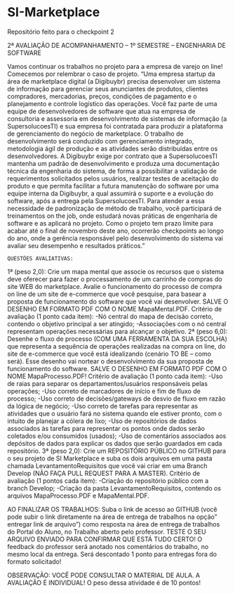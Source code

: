 # SI-Marketplace
Repositório feito para o checkpoint 2

2ª AVALIAÇÃO DE ACOMPANHAMENTO – 1º SEMESTRE – ENGENHARIA DE SOFTWARE

  Vamos continuar os trabalhos no projeto para a empresa de varejo on line!
  Comecemos por relembrar o caso de projeto.
  “Uma empresa startup da área de marketplace digital (a Digibuybr) precisa desenvolver um sistema de informação para gerenciar seus anunciantes de produtos, clientes compradores, mercadorias, preços, condições de pagamento e o planejamento e controle logístico das operações.
Você faz parte de uma equipe de desenvolvedores de software que atua na empresa de consultoria e assessoria em desenvolvimento de sistemas de informação (a SupersolucoesTI) e sua empresa foi contratada para produzir a plataforma de gerenciamento do negócio de marketplace.
O trabalho de desenvolvimento será conduzido com gerenciamento integrado, metodologia ágil de produção e as atividades serão distribuídas entre os desenvolvedores.
A Digibuybr exige por contrato que a SupersolucoesTI mantenha um padrão de desenvolvimento e produza uma documentação técnica da engenharia do sistema, de forma a possibilitar a validação de requerimentos solicitados pelos usuários, realizar testes de aceitação do produto e que permita facilitar a futura manutenção do software por uma equipe interna da Digibuybr, a qual assumirá o suporte e a evolução do software, após a entrega pela SupersolucoesTI.
Para atender a essa necessidade de padronização de método de trabalho, você participará de treinamentos on the job, onde estudará novas práticas de engenharia de software e as aplicará no projeto.
Como o projeto tem prazo limite para acabar até o final de novembro deste ano, ocorrerão checkpoints ao longo do ano, onde a gerência responsável pelo desenvolvimento do sistema vai avaliar seu desempenho e resultados práticos.”

    QUESTÕES AVALIATIVAS:
1ª (peso 2,0): Crie um mapa mental que associe os recursos que o sistema deve oferecer para fazer o processamento de um carrinho de compras do site WEB do marketplace. Avalie o funcionamento do processo de compra on line de um site de e-commerce que você pesquise, para basear a proposta de funcionamento do software que você vai desenvolver. SALVE O DESENHO EM FORMATO PDF COM O NOME  MapaMental.PDF.
Critério de avaliação (1 ponto cada item):
-Nó central do mapa de decisão correto, contendo o objetivo principal a ser atingido;
-Associações com o nó central representam operações necessárias para alcançar o objetivo.
2ª (peso 6,0): Desenhe o fluxo de processo (COM UMA FERRAMENTA DA SUA ESCOLHA) que representa a sequência de operações realizadas na compra on line, do site de e-commerce que você está idealizando (cenário TO BE – como será).  Esse desenho vai nortear o desenvolvimento da sua proposta de funcionamento do software. SALVE O DESENHO EM FORMATO PDF COM O NOME MapaProcesso.PDF! 
Critério de avaliação (1 ponto cada item):
-Uso de raias para separar os departamentos/usuários responsáveis pelas operações;
-Uso correto de marcadores de início e fim de fluxo de processo;
-Uso correto de decisões/gateways de desvio de fluxo em razão da lógica de negócio;
-Uso correto de tarefas para representar as atividades que o usuário fará no sistema quando ele estiver pronto, com o intuito de planejar a cólera de lixo;
-Uso de repositórios de dados associados às tarefas para representar os pontos onde dados serão coletados e/ou consumidos (usados);
-Uso de comentários associados aos depósitos de dados para explicar os dados que serão guardados em cada repositório.
3ª (peso 2,0): Crie um REPOSITÓRIO PÚBLICO no GITHUB para o seu projeto de SI Marketplace e suba os dois arquivos em uma pasta chamada LevantamentoRequisitos que você vai criar em uma Branch Develop (NÃO FAÇA PULL REQUEST PARA A MASTER).
Critério de avaliação (1 pontos cada item):
-Criação do repositório público com a branch Develop;
-Criação da pasta LevantamentoRequisitos, contendo os arquivos MapaProcesso.PDF e MapaMental.PDF.

AO FINALIZAR OS TRABALHOS: Suba o link de acesso ao GITHUB (você pode subir o link diretamente na área de entrega de trabalhos na opção” entregar link de arquivo”) como resposta na área de entrega de trabalhos do Portal do Aluno, no Trabalho aberto pelo professor. TESTE O SEU ARQUIVO ENVIADO PARA CONFIRMAR QUE ESTÁ TUDO CERTO! O feedback do professor será anotado nos comentários do trabalho, no mesmo local da entrega.
Será descontado 1 ponto para entregas fora do formato solicitado!

OBSERVAÇÃO: VOCÊ PODE CONSULTAR O MATERIAL DE AULA.  A AVALIAÇÃO É INDIVIDUAL!
O peso dessa atividade é de 10 pontos!
